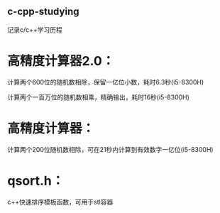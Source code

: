 ## c-cpp-studying
记录c/c++学习历程

# 高精度计算器2.0：

计算两个600位的随机数相除，保留一亿位小数，耗时6.3秒(i5-8300H)

计算两个一百万位的随机数相乘，精确输出，耗时16秒(i5-8300H)

# 高精度计算器：

计算两个200位随机数相除，可在21秒内计算到有效数字一亿位(i5-8300H)

# qsort.h：

c++快速排序模板函数，可用于stl容器
